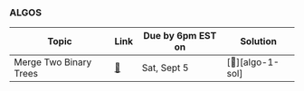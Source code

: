 ### **ALGOS**

| Topic | Link | Due by 6pm EST on | Solution |
| ---------- | ---- | ------ | -------- |
| Merge Two Binary Trees | [🔗][algo-1] | Sat, Sept 5 | [👾][algo-1-sol] |

[//]: # ( Paste in table above >> [🔗][algo-1] )
[algo-1]: https://leetcode.com/problems/merge-two-binary-trees/
[//]: # ( Paste in table above >> [👾][algo-1-sol] )
[ckpt-dom-sol]: #tbd
